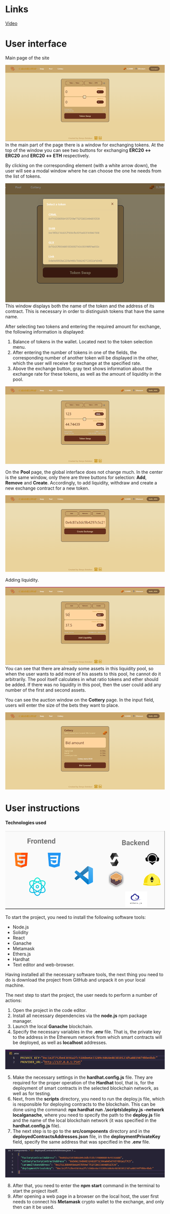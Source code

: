 # Links
[Video](https://youtu.be/_w87HMNmPAA)

# User interface
Main page of the site

![Env file example](/screenshots/mainPage.png)
In the main part of the page there is a window for exchanging tokens. At the top of the window you can see two buttons for exchanging **ERC20 ↔ ERC20** and **ERC20 ↔ ETH** respectively.

By clicking on the corresponding element (with a white arrow down), the user will see a modal window where he can choose the one he needs from the list of tokens.

![Env file example](/screenshots/selectingTokens.png)
This window displays both the name of the token and the address of its contract. This is necessary in order to distinguish tokens that have the same name.

After selecting two tokens and entering the required amount for exchange, the following information is displayed:
1. Balance of tokens in the wallet. Located next to the token selection menu.
2. After entering the number of tokens in one of the fields, the corresponding number of another token will be displayed in the other, which the user will receive for exchange at the specified rate.
3. Above the exchange button, gray text shows information about the exchange rate for these tokens, as well as the amount of liquidity in the pool.

![Env file example](/screenshots/exchangeWindow.png)

On the **Pool** page, the global interface does not change much. In the center is the same window, only there are three buttons for selection: **Add**, **Remove** and **Create**. Accordingly, to add liquidity, withdraw and create a new exchange contract for a new token.

![Env file example](/screenshots/poolPage.png)

Adding liquidity.

![Env file example](/screenshots/addingLiquidity.png)
You can see that there are already some assets in this liquidity pool, so when the user wants to add more of his assets to this pool, he cannot do it arbitrarily. The pool itself calculates in what ratio tokens and ether should be added. If there was no liquidity in this pool, then the user could add any number of the first and second assets.

You can see the auction window on the **Cottery** page. In the input field, users will enter the size of the bets they want to place.

![Env file example](/screenshots/cotteryPage.png)

# User instructions
#### Technologies used
![Env file example](/screenshots/usedTechnologies.png)

To start the project, you need to install the following software tools:

- Node.js
- Solidity
- React
- Ganache
- Metamask
- Ethers.js
- Hardhat
- Text editor and web-browser.

Having installed all the necessary software tools, the next thing you need to do is download the project from GitHub and unpack it on your local machine.

The next step to start the project, the user needs to perform a number of actions:
1. Open the project in the code editor.
2. Install all necessary dependencies via the **node.js** npm package manager.
3. Launch the local **Ganache** blockchain.
4. Specify the necessary variables in the **.env** file. That is, the private key to the address in the Ethereum network from which smart contracts will be deployed, as well as **localhost** addresses.

![Env file example](/screenshots/envFileExample.png)

5. Make the necessary settings in the **hardhat.config.js** file. They are required for the proper operation of the **Hardhat** tool, that is, for the deployment of smart contracts in the selected blockchain network, as well as for testing.
6. Next, from the **scripts** directory, you need to run the deploy.js file, which is responsible for deploying contracts to the blockchain. This can be done using the command: **npx hardhat run .\scripts\deploy.js –network localganache**, where you need to specify the path to the **deploy.js** file and the name of the local blockchain network (it was specified in the **hardhat.config.js** file).
7. The next step is to go to the **src/components** directory and in the **deployedContractsAddresses.json** file, in the **deploymentPrivateKey** field, specify the same address that was specified in the **.env** file.

![Env file example](/screenshots/deployedContractExample.png)

8. After that, you need to enter the **npm start** command in the terminal to start the project itself.
9. After opening a web page in a browser on the local host, the user first needs to connect his **Metamask** crypto wallet to the exchange, and only then can it be used.